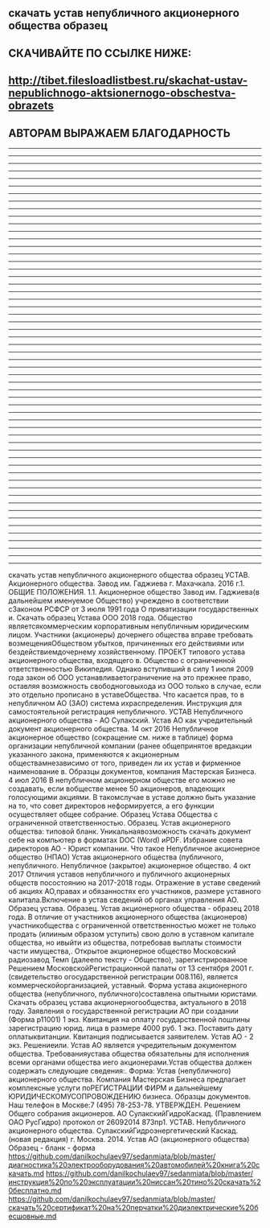 скачать устав непубличного акционерного общества образец
--------------------------------------------------
СКАЧИВАЙТЕ ПО ССЫЛКЕ НИЖЕ:
--------------------------------------------------
http://tibet.filesloadlistbest.ru/skachat-ustav-nepublichnogo-aktsionernogo-obschestva-obrazets
--------------------------------------------------
АВТОРАМ ВЫРАЖАЕМ БЛАГОДАРНОСТЬ
--------------------------------------------------
--------------------------------------------------
--------------------------------------------------
--------------------------------------------------
--------------------------------------------------
--------------------------------------------------
--------------------------------------------------
--------------------------------------------------
--------------------------------------------------
--------------------------------------------------
--------------------------------------------------
--------------------------------------------------
--------------------------------------------------
--------------------------------------------------
--------------------------------------------------
--------------------------------------------------
--------------------------------------------------
--------------------------------------------------
--------------------------------------------------
--------------------------------------------------
--------------------------------------------------
--------------------------------------------------
--------------------------------------------------
--------------------------------------------------
--------------------------------------------------
--------------------------------------------------
--------------------------------------------------
--------------------------------------------------
--------------------------------------------------
--------------------------------------------------
--------------------------------------------------
--------------------------------------------------
--------------------------------------------------
--------------------------------------------------
--------------------------------------------------
--------------------------------------------------
--------------------------------------------------
--------------------------------------------------
--------------------------------------------------
--------------------------------------------------
--------------------------------------------------
--------------------------------------------------
--------------------------------------------------
--------------------------------------------------
--------------------------------------------------
--------------------------------------------------
--------------------------------------------------
--------------------------------------------------
--------------------------------------------------
--------------------------------------------------
--------------------------------------------------
--------------------------------------------------
--------------------------------------------------
--------------------------------------------------
--------------------------------------------------
--------------------------------------------------
--------------------------------------------------
скачать устав непубличного акционерного общества образец УСТАВ. Акционерного общества. Завод им. Гаджиева г. Махачкала. 2016 г.1. ОБЩИЕ ПОЛОЖЕНИЯ. 1.1. Акционерное общество Завод им. Гаджиева(в дальнейшем именуемое Общество) учреждено в соответствии сЗаконом РСФСР от 3 июля 1991 года О приватизации государственных и. Скачать образец Устава ООО 2018 года.  Общество являетсякоммерческим корпоративным непубличным юридическим лицом. Участники (акционеры) дочернего общества вправе требовать возмещенияОбществом убытков, причиненных его действиями или бездействиемдочернему хозяйственному. ПРОЕКТ типового устава акционерного общества, входящего в. Общество с ограниченной ответственностью  Википедия. Однако вступивший в силу 1 июля 2009 года закон об ООО устанавливаетограничение на это прежнее право, оставляя возможность свободноговыхода из ООО только в случае, если это отдельно прописано в уставеОбщества. Что касается прав, то в непубличном АО (ЗАО) система ихраспределения. Инструкция для самостоятельной регистрация непубличного. УСТАВ Непубличного акционерного общества - АО Сулакский. Устав АО как учредительный документ акционерного общества. 14 окт 2016  Непубличное акционерное общество (сокращение см. ниже в таблице) форма организации непубличной компании (ранее общепринятое  вредакции указанного закона, применяются к акционерным обществамнезависимо от того, приведен ли их устав и фирменное наименование в. Образцы документов, компания Мастерская Бизнеса. 4 июл 2016  В непубличном акционерном обществе его можно не создавать, если вобществе менее 50 акционеров, владеющих голосующими акциями. В такомслучае в уставе должно быть указание на то, что совет директоров неформируется, а его функции осуществляет общее собрание. Образец Устава Общества с ограниченной ответственностью. Образец. Устав акционерного общества: типовой бланк. Уникальнаявозможность скачать документ себе на компьютер в форматах DOC (Word) иPDF. Избрание совета директоров АО - Юрист компании. Что такое Непубличное акционерное общество (НПАО)
Устав акционерного общества (публичного, непубличного. Непубличное (закрытое) акционерное общество. 4 окт 2017  Отличия уставов непубличного и публичного акционерных обществ посостоянию на 2017-2018 годы. Отражение в уставе сведений об акциях АО,правах и обязанностях его участников, размере уставного капитала.Включение в устав сведений об органах управления АО. Образец устава. Образец. Устав акционерного общества - образец 2018 года. В отличие от участников акционерного общества (акционеров) участникобщества с ограниченной ответственностью может не только продать (илииным образом уступить) свою долю в уставном капитале общества, но ивыйти из общества, потребовав выплаты стоимости части имущества,. Открытое акционерное общество Московский радиозавод Темп (далеепо тексту - Общество), зарегистрированное Решением МосковскойРегистрационной палаты от 13 сентября 2001 г. (свидетельство огосударственной регистрации 008.116), является коммерческойорганизацией, уставный. Форма устава акционерного общества (непубличного, публичного)составлена опытными юристами. Скачать образец устава акционерногообщества, актуального в 2018 году. Заявления о государственной регистрации АО при создании (Форма р11001)  1 экз. Квитанция на оплату государственной пошлины зарегистрацию юрид. лица в размере 4000 руб.  1 экз. Поставить дату оплатыквитанции. Квитанция подписывается заявителем. Устав АО - 2 экз. Решениеили. Устав АО является учредительным документом общества. Требованияустава общества обязательны для исполнения всеми органами общества иего акционерами.Устав общества должен содержать следующие сведения:. Форма: Устав (непубличного) акционерного общества. Компания Мастерская Бизнеса предлагает комплексные услуги поРЕГИСТРАЦИИ ФИРМ и дальнейшему ЮРИДИЧЕСКОМУСОПРОВОЖДЕНИЮ бизнеса. Образцы документов. Наш телефон в Москве:7 (495) 78-253-78. УТВЕРЖДЕН. Решением Общего собрания акционеров. АО СулакскийГидроКаскад. (Правлением ОАО РусГидро) протокол от 26092014 873пр1. УСТАВ. Непубличного акционерного общества. СулакскийГидроэнергетический Каскад. (новая редакция) г. Москва. 2014. Устав АО (акционерного общества)  Образец - бланк - форма
https://github.com/danilkochulaev97/sedanmiata/blob/master/диагностика%20электрооборудования%20автомобилей%20книга%20скачать.md
https://github.com/danilkochulaev97/sedanmiata/blob/master/инструкция%20по%20эксплуатации%20ниссан%20тино%20скачать%20бесплатно.md
https://github.com/danilkochulaev97/sedanmiata/blob/master/скачать%20сертификат%20на%20перчатки%20диэлектрические%20бесшовные.md